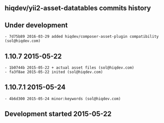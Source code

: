 hiqdev/yii2-asset-datatables commits history
--------------------------------------------

## Under development

    - 7d75b89 2016-03-29 added hiqdev/composer-asset-plugin compatibility (sol@hiqdev.com)

## 1.10.7 2015-05-22

    - 1b0744b 2015-05-22 + actual asset files (sol@hiqdev.com)
    - fa3f8ae 2015-05-22 inited (sol@hiqdev.com)

## 1.10.7.1 2015-05-24

    - 4b6d300 2015-05-24 minor:keywords (sol@hiqdev.com)

## Development started 2015-05-22

